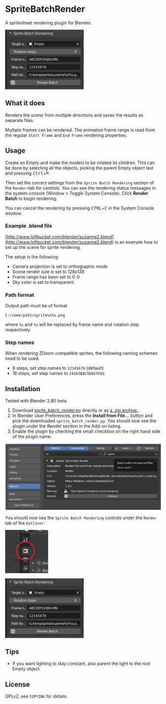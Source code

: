 SpriteBatchRender
=================

A spritesheet rendering plugin for Blender.

![Blender addon GUI](doc/gui.png)

## What it does

Renders the scene from multiple directions and saves the results as separate files.

Multiple frames can be rendered. The animation frame range is read from the regular
`Start Frame` and `End Frame` rendering properties.

## Usage

Create an Empty and make the models to be rotated its children. This can be done by selecting all the objects, picking the parent Empty object last and pressing <kbd>Ctrl</kbd>+<kbd>P</kbd>.

Then set the correct settings from the `Sprite Batch Rendering` section of the `Render`-tab for controls. You can see the rendering status messages in the system console (Window > Toggle System Console). Click **Render Batch** to begin rendering.

You can cancel the rendering by pressing <kbd>CTRL</kbd>+<kbd>C</kbd> in the System Console window.

### Example .blend file
[http://www.lofibucket.com/blender/suzanne2.blend](http://www.lofibucket.com/blender/suzanne2.blend) is an example how to set up the scene for sprite rendering.

The setup is the following:
* Camera projection is set to orthographic mode
* Scene render size is set to 128x128
* Frame range has been set to 0-0
* Sky color is set to transparent.

### Path format

Output path must be of format

    C:/some/path/sprite%s%s.png

where `%s` and `%s` will be replaced by frame name and rotation step respectively.

### Step names
When rendering ZDoom compatible sprites, the following naming schemes need to be used.

* 8 steps, set step names to `12345678` (default)
* 16 steps, set step names to `192A3B4C5D6E7F8G`

## Installation
Tested with Blender 2.80 beta.

1. Download [sprite_batch_render.py](https://raw.github.com/seece/SpriteBatchRender/master/sprite_batch_render.py) directly or as [a .zip archive.](https://github.com/seece/SpriteBatchRender/archive/master.zip).
2. In Blender User Preferences, press the **Install from File...** button and pick the downloaded `sprite_batch_render.py`. You should now see the plugin under the Render section in the Add-on listing.
3. Enable the plugin by checking the small checkbox on the right hand side of the plugin name.

![Enable the plugin from settings.](doc/installation.png)

You should now see the `Sprite Batch Rendering` controls under the `Render` tab of the `Outliner`:

![The tab](doc/tab.png)

![Blender addon GUI](doc/gui.png)

## Tips

* If you want lighting to stay constant, also parent the light to the root Empty object.

## License
GPLv2, see `COPYING` for details.


